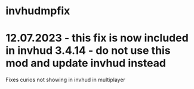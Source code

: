 # invhudmpfix
# 12.07.2023 - this fix is now included in invhud 3.4.14 - do not use this mod and update invhud instead</br>

Fixes curios not showing in invhud in multiplayer 
